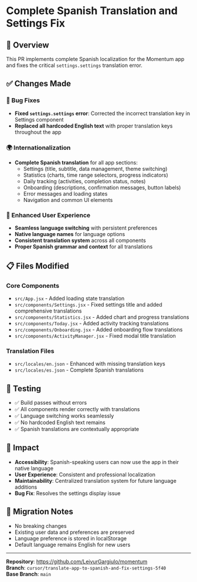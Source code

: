 # Complete Spanish Translation and Settings Fix

## 🎯 Overview
This PR implements complete Spanish localization for the Momentum app and fixes the critical `settings.settings` translation error.

## ✅ Changes Made

### 🔧 Bug Fixes
- **Fixed `settings.settings` error**: Corrected the incorrect translation key in Settings component
- **Replaced all hardcoded English text** with proper translation keys throughout the app

### 🌍 Internationalization
- **Complete Spanish translation** for all app sections:
  - Settings (title, subtitle, data management, theme switching)
  - Statistics (charts, time range selectors, progress indicators)
  - Daily tracking (activities, completion status, notes)
  - Onboarding (descriptions, confirmation messages, button labels)
  - Error messages and loading states
  - Navigation and common UI elements

### 📱 Enhanced User Experience
- **Seamless language switching** with persistent preferences
- **Native language names** for language options
- **Consistent translation system** across all components
- **Proper Spanish grammar and context** for all translations

## 📋 Files Modified

### Core Components
- `src/App.jsx` - Added loading state translation
- `src/components/Settings.jsx` - Fixed settings title and added comprehensive translations
- `src/components/Statistics.jsx` - Added chart and progress translations
- `src/components/Today.jsx` - Added activity tracking translations
- `src/components/Onboarding.jsx` - Added onboarding flow translations
- `src/components/ActivityManager.jsx` - Fixed modal title translation

### Translation Files
- `src/locales/en.json` - Enhanced with missing translation keys
- `src/locales/es.json` - Complete Spanish translations

## 🧪 Testing
- ✅ Build passes without errors
- ✅ All components render correctly with translations
- ✅ Language switching works seamlessly
- ✅ No hardcoded English text remains
- ✅ Spanish translations are contextually appropriate

## 🚀 Impact
- **Accessibility**: Spanish-speaking users can now use the app in their native language
- **User Experience**: Consistent and professional localization
- **Maintainability**: Centralized translation system for future language additions
- **Bug Fix**: Resolves the settings display issue

## 🔄 Migration Notes
- No breaking changes
- Existing user data and preferences are preserved
- Language preference is stored in localStorage
- Default language remains English for new users

---

**Repository**: https://github.com/LeivurGargiulo/momentum  
**Branch**: `cursor/translate-app-to-spanish-and-fix-settings-5f40`  
**Base Branch**: `main`